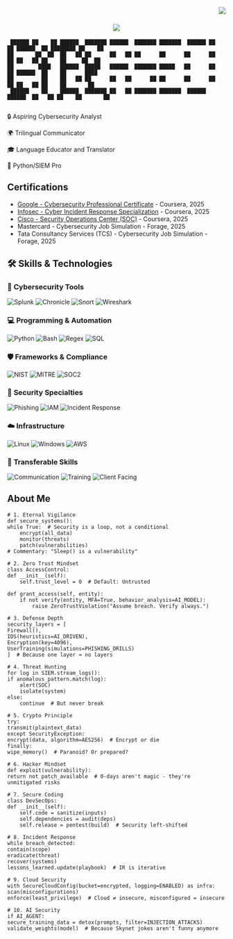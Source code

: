 <img align="right" src="https://visitor-badge.laobi.icu/badge?page_id=zumrudu-anka.zumrudu-anka">

<h1 align="center">
  <a href="https://git.io/typing-svg">
    <img src="https://readme-typing-svg.herokuapp.com/?lines=hello,+world;This+is+Jean+Oliveira..;Nice+to+meet+you!&center=true&size=30">
  </a>
</h1>

```
 ██████ ██    ██ ██████  ███████ ██████  ███████ ███████  ██████ ██    ██ ██████  ██ ████████ ██    ██ 
██       ██  ██  ██   ██ ██      ██   ██ ██      ██      ██      ██    ██ ██   ██ ██    ██     ██  ██  
██        ████   ██████  █████   ██████  ███████ █████   ██      ██    ██ ██████  ██    ██      ████   
██         ██    ██   ██ ██      ██   ██      ██ ██      ██      ██    ██ ██   ██ ██    ██       ██    
 ██████    ██    ██████  ███████ ██   ██ ███████ ███████  ██████  ██████  ██   ██ ██    ██       ██    
                                                                                                                                                                                                                                  
```


🔒 Aspiring Cybersecurity Analyst 

🌍 Trilingual Communicator 

🎓 Language Educator and Translator

🐍 Python/SIEM Pro

## Certifications

- [Google - Cybersecurity Professional Certificate](https://www.coursera.org/account/accomplishments/professional-cert/FH5X1HU0I0NT) - Coursera, 2025
- [Infosec - Cyber Incident Response Specialization](https://www.coursera.org/account/accomplishments/specialization/FEMA58NR6HRY) - Coursera, 2025
- [Cisco - Security Operations Center (SOC)](https://www.coursera.org/account/accomplishments/verify/4C9UBUHC47JP) - Coursera, 2025
- Mastercard - Cybersecurity Job Simulation - Forage, 2025
- Tata Consultancy Services (TCS) - Cybersecurity Job 
Simulation - Forage, 2025



## 🛠️ Skills & Technologies

### 🔐 **Cybersecurity Tools**
![Splunk](https://img.shields.io/badge/Splunk-Phishing_Detection-orange?logo=splunk)
![Chronicle](https://img.shields.io/badge/Google_Chronicle-SIEM-blue?logo=google-chronicle)
![Snort](https://img.shields.io/badge/Snort/Suricata-IDS/IPS-red?logo=snort)
![Wireshark](https://img.shields.io/badge/Wireshark-Network_Forensics-1679A7?logo=wireshark)

### 💻 **Programming & Automation**
![Python](https://img.shields.io/badge/Python-SOAR_Automation-3776AB?logo=python)
![Bash](https://img.shields.io/badge/Bash-System_Hardening-4EAA25?logo=gnu-bash)
![Regex](https://img.shields.io/badge/Regex-Log_Parsing-2F2625)
![SQL](https://img.shields.io/badge/SQL-Anomaly_Detection-4479A1?logo=postgresql)

### 🛡️ **Frameworks & Compliance**
![NIST](https://img.shields.io/badge/NIST_CSF/RMF-Risk_Management-002856)
![MITRE](https://img.shields.io/badge/MITRE_ATT&CK-Threat_Modeling-EA3829)
![SOC2](https://img.shields.io/badge/SOC_2-Compliance-9cf)

### 🎯 **Security Specialties**
![Phishing](https://img.shields.io/badge/Phishing_Simulations-Mastercard_Verified-success)
![IAM](https://img.shields.io/badge/IAM-RBAC/Privilege_Escalation-0078D4)
![Incident Response](https://img.shields.io/badge/Incident_Response-Infosec_Certified-important)

### ☁️ **Infrastructure**
![Linux](https://img.shields.io/badge/Linux-System_Hardening-FCC624?logo=linux)
![Windows](https://img.shields.io/badge/Windows_Security-GPOs-0078D6?logo=windows)
![AWS](https://img.shields.io/badge/AWS_Security_Concepts-EC2/S3-FF9900?logo=amazon-aws)

### 🌟 **Transferable Skills**
![Communication](https://img.shields.io/badge/Trilingual-EN/PT/ES-blueviolet)
![Training](https://img.shields.io/badge/Technical_Training-10+_Years-success)
![Client Facing](https://img.shields.io/badge/Client_Consulting-GRC_Readiness-9cf)

## About Me

    # 1. Eternal Vigilance
    def secure_systems():
    while True:  # Security is a loop, not a conditional
        encrypt(all_data)
        monitor(threats)
        patch(vulnerabilities)
    # Commentary: "Sleep() is a vulnerability"

    # 2. Zero Trust Mindset
    class AccessControl:
    def __init__(self):
        self.trust_level = 0  # Default: Untrusted
    
    def grant_access(self, entity):
        if not verify(entity, MFA=True, behavior_analysis=AI_MODEL):
            raise ZeroTrustViolation("Assume breach. Verify always.")

    # 3. Defense Depth
    security_layers = [
    Firewall(), 
    IDS(heuristics=AI_DRIVEN), 
    Encryption(key=4096), 
    UserTraining(simulations=PHISHING_DRILLS)
    ]  # Because one layer ≈ no layers

    # 4. Threat Hunting
    for log in SIEM.stream_logs():
    if anomalous_pattern.match(log):
        alert(SOC)
        isolate(system)
    else:
        continue  # But never break

    # 5. Crypto Principle
    try:
    transmit(plaintext_data)
    except SecurityException:
    encrypt(data, algorithm=AES256)  # Encrypt or die
    finally:
    wipe_memory()  # Paranoid? Or prepared?

    # 6. Hacker Mindset
    def exploit(vulnerability):
    return not patch_available  # 0-days aren't magic - they're unmitigated risks

    # 7. Secure Coding
    class DevSecOps:
    def __init__(self):
        self.code = sanitize(inputs)
        self.dependencies = audit(deps)
        self.release = pentest(build)  # Security left-shifted

    # 8. Incident Response
    while breach_detected:
    contain(scope)
    eradicate(threat)
    recover(systems)
    lessons_learned.update(playbook)  # IR is iterative

    # 9. Cloud Security
    with SecureCloudConfig(bucket=encrypted, logging=ENABLED) as infra:
    scan(misconfigurations)
    enforce(least_privilege)  # Cloud ≠ insecure, misconfigured = insecure

    # 10. AI Security
    if AI_AGENT:
    secure_training_data = detox(prompts, filter=INJECTION_ATTACKS)
    validate_weights(model)  # Because Skynet jokes aren't funny anymore
